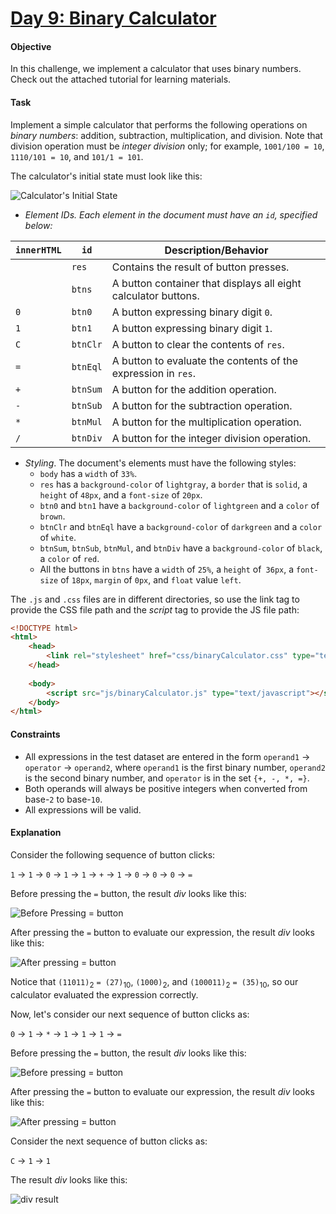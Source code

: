 # [Day 9: Binary Calculator](https://www.hackerrank.com/challenges/js10-binary-calculator)

#### Objective
In this challenge, we implement a calculator that uses binary numbers. Check out the attached tutorial for learning materials.

#### Task
Implement a simple calculator that performs the following operations on _binary numbers_: addition, subtraction, multiplication, and division. Note that division operation must be _integer division_ only; for example, `1001/100 = 10`, `1110/101 = 10`, and `101/1 = 101`.

The calculator's initial state must look like this:

![Calculator's Initial State](https://s3.amazonaws.com/hr-challenge-images/0/1456642859-ad1191f53b-ScreenShot2016-02-28at12.29.21PM.png "Calculator's Initial State")

- _Element IDs. Each element in the document must have an `id`, specified below:_

| `innerHTML` | `id`     | Description/Behavior                                            |
| ----------- | -------- | --------------------------------------------------------------- |
|             | `res`    |	Contains the result of button presses.                         |
|             | `btns`   |	A button container that displays all eight calculator buttons. |
| `0`         |	`btn0`   | A button expressing binary digit `0`.                           |
| `1`         |	`btn1`   | A button expressing binary digit `1`.                           |
| `C`         |	`btnClr` | A button to clear the contents of `res`.                        |
| `=`         |	`btnEql` | A button to evaluate the contents of the expression in `res`.   |
| `+`         |	`btnSum` | A button for the addition operation.                            |
| `-`         |	`btnSub` | A button for the subtraction operation.                         |
| `*`         |	`btnMul` | A button for the multiplication operation.                      |
| `/`         |	`btnDiv` | A button for the integer division operation.                    |

- _Styling_. The document's elements must have the following styles:
    - `body` has a `width` of `33%`.
    - `res` has a `background-color` of `lightgray`, a `border` that is `solid`, a `height` of `48px`, and a `font-size` of `20px`.
    - `btn0` and `btn1` have a `background-color` of `lightgreen` and a `color` of `brown`.
    - `btnClr` and `btnEql` have a `background-color` of `darkgreen` and a `color` of `white`.
    - `btnSum`, `btnSub`, `btnMul`, and `btnDiv` have a `background-color` of `black`, a `color` of `red`.
    - All the buttons in `btns` have a `width` of `25%`, a `height` of` 36px`, a `font-size` of `18px`, `margin` of `0px`, and `float` value `left`.

The `.js` and `.css` files are in different directories, so use the link tag to provide the CSS file path and the _script_ tag to provide the JS file path:

```html
<!DOCTYPE html>
<html>
    <head>
        <link rel="stylesheet" href="css/binaryCalculator.css" type="text/css">
    </head>
    
    <body>
    	<script src="js/binaryCalculator.js" type="text/javascript"></script>
    </body>
</html>
```

#### Constraints
- All expressions in the test dataset are entered in the form `operand1` &rarr; `operator` &rarr; `operand2`, where `operand1` is the first binary number, `operand2` is the second binary number, and `operator` is in the set `{+, -, *, =}`.
- Both operands will always be positive integers when converted from base-`2` to base-`10`.
- All expressions will be valid.

#### Explanation
Consider the following sequence of button clicks:

`1` &rarr; `1` &rarr; `0` &rarr; `1` &rarr; `1` &rarr; `+` &rarr; `1` &rarr; `0` &rarr; `0` &rarr; `0` &rarr; `=`

Before pressing the `=` button, the result _div_ looks like this:

![Before Pressing = button](https://s3.amazonaws.com/hr-challenge-images/18103/1456666017-1857ab934b-ScreenShot2016-02-28at6.55.52PM.png)

After pressing the `=` button to evaluate our expression, the result _div_ looks like this:

![After pressing = button](https://s3.amazonaws.com/hr-challenge-images/18103/1456666141-da2d0c1331-ScreenShot2016-02-28at6.58.38PM.png)

Notice that `(11011)`<sub>2</sub> `= (27)`<sub>10</sub>, `(1000)`<sub>2</sub>, and `(100011)`<sub>2</sub> `= (35)`<sub>10</sub>, so our calculator evaluated the expression correctly.

Now, let's consider our next sequence of button clicks as:

`0` &rarr; `1` &rarr; `*` &rarr; `1` &rarr; `1` &rarr; `1` &rarr; `=`

Before pressing the `=` button, the result _div_ looks like this:

![Before pressing = button](https://s3.amazonaws.com/hr-challenge-images/18103/1456666566-39a02c93ac-ScreenShot2016-02-28at7.04.23PM.png)

After pressing the `=` button to evaluate our expression, the result _div_ looks like this:

![After pressing = button](https://s3.amazonaws.com/hr-challenge-images/18103/1456666602-bb107fb013-ScreenShot2016-02-28at7.05.26PM.png)

Consider the next sequence of button clicks as:

`C` &rarr; `1` &rarr; `1`

The result _div_ looks like this:

![div result](https://s3.amazonaws.com/hr-challenge-images/18103/1456667223-af168e6fc7-ScreenShot2016-02-28at7.16.38PM.png)